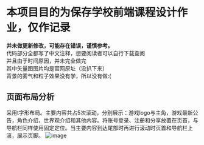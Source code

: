 # 本项目目的为保存学校前端课程设计作业，仅作记录
**并未做更新修改，可能存在错误，谨慎参考。**\
代码部分全都写了中文注释，想要阅读者可以自行下载查阅\
并且由于时间原因，并未完全做完\
其中矢量图图片均是官网原址（没扒下来）\
背景的雾气和粒子效果没有学，所以没有做:(
## 页面布局分析
采用t字形布局。主要内容共占5次滚动，分别展示：游戏logo与主角，游戏最新公告，角色介绍，世界观介绍和其他内容。将账号登录、注册和分享放置在页首，与导航栏同样使用固定定位。当主要内容到达尾部时再进行滚动时页首和导航栏上滚，展示页脚。
![image](https://github.com/user-attachments/assets/7d0a8d31-93b1-4f0a-9b99-1b2769c003fd)




